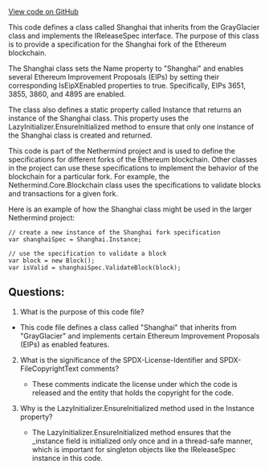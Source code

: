 [View code on GitHub](https://github.com/NethermindEth/nethermind/src/Nethermind/Nethermind.Specs/Forks/15_Shanghai.cs)

This code defines a class called Shanghai that inherits from the GrayGlacier class and implements the IReleaseSpec interface. The purpose of this class is to provide a specification for the Shanghai fork of the Ethereum blockchain. 

The Shanghai class sets the Name property to "Shanghai" and enables several Ethereum Improvement Proposals (EIPs) by setting their corresponding IsEipXEnabled properties to true. Specifically, EIPs 3651, 3855, 3860, and 4895 are enabled. 

The class also defines a static property called Instance that returns an instance of the Shanghai class. This property uses the LazyInitializer.EnsureInitialized method to ensure that only one instance of the Shanghai class is created and returned. 

This code is part of the Nethermind project and is used to define the specifications for different forks of the Ethereum blockchain. Other classes in the project can use these specifications to implement the behavior of the blockchain for a particular fork. For example, the Nethermind.Core.Blockchain class uses the specifications to validate blocks and transactions for a given fork. 

Here is an example of how the Shanghai class might be used in the larger Nethermind project:

```
// create a new instance of the Shanghai fork specification
var shanghaiSpec = Shanghai.Instance;

// use the specification to validate a block
var block = new Block();
var isValid = shanghaiSpec.ValidateBlock(block);
```
## Questions: 
 1. What is the purpose of this code file?
   - This code file defines a class called "Shanghai" that inherits from "GrayGlacier" and implements certain Ethereum Improvement Proposals (EIPs) as enabled features.

2. What is the significance of the SPDX-License-Identifier and SPDX-FileCopyrightText comments?
   - These comments indicate the license under which the code is released and the entity that holds the copyright for the code.

3. Why is the LazyInitializer.EnsureInitialized method used in the Instance property?
   - The LazyInitializer.EnsureInitialized method ensures that the _instance field is initialized only once and in a thread-safe manner, which is important for singleton objects like the IReleaseSpec instance in this code.